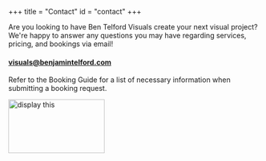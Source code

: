 +++
title = "Contact"
id = "contact"
+++

Are you looking to have Ben Telford Visuals create your next visual project? We're happy to answer any questions you may have regarding services, pricing, and bookings via email!

####  visuals@benjamintelford.com

Refer to the Booking Guide for a list of necessary information when submitting a booking request.

<img src="https://i.ytimg.com/vi/Od12YAbMLmQ/hqdefault.jpg?sqp=-oaymwEZCPYBEIoBSFXyq4qpAwsIARUAAIhCGAFwAQ==&rs=AOn4CLADz0g6RLdSfb_CBsCwzr7FyKVmBA" alt="display this" width=192 height=108>
